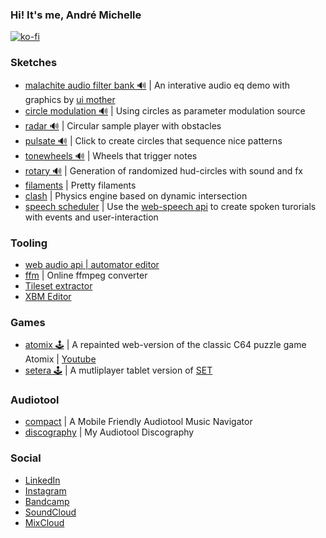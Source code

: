 ### Hi! It's me, André Michelle

[![ko-fi](https://ko-fi.com/img/githubbutton_sm.svg)](https://ko-fi.com/X8X5Y88S3)

### Sketches
* [malachite audio filter bank 🔊](https://github.com/andremichelle/malachite) | An interative audio eq demo with graphics by [ui mother](https://uimother.com/)
* [circle modulation 🔊](https://github.com/andremichelle/circle-modulation) | Using circles as parameter modulation source
* [radar 🔊](https://github.com/andremichelle/radar) | Circular sample player with obstacles
* [pulsate 🔊](https://github.com/andremichelle/pulsate) | Click to create circles that sequence nice patterns
* [tonewheels 🔊](https://github.com/andremichelle/tonewheels) | Wheels that trigger notes
* [rotary 🔊](https://github.com/andremichelle/rotary) | Generation of randomized hud-circles with sound and fx
* [filaments](https://github.com/andremichelle/filaments) | Pretty filaments
* [clash](https://github.com/andremichelle/clash) | Physics engine based on dynamic intersection
* [speech scheduler](https://github.com/andremichelle/speech-scheduler) | Use the [web-speech api](https://developer.mozilla.org/en-US/docs/Web/API/Web_Speech_API) to create spoken turorials with events and user-interaction

### Tooling
* [web audio api | automator editor](https://github.com/andremichelle/web-audio-api-automator)
* [ffm](https://github.com/andremichelle/ffm) | Online ffmpeg converter
* [Tileset extractor](https://github.com/andremichelle/platforms)
* [XBM Editor](https://github.com/andremichelle/xbm-editor)

### Games
* [atomix 🕹](https://github.com/andremichelle/atomix) | A repainted web-version of the classic C64 puzzle game Atomix | [Youtube](https://www.youtube.com/watch?v=Tgn_2__t9_Y)
* [setera 🕹](https://github.com/andremichelle/setara) | A mutliplayer tablet version of [SET](https://en.wikipedia.org/wiki/Set_(card_game))

### Audiotool
* [compact](https://github.com/andremichelle/compact) | A Mobile Friendly Audiotool Music Navigator
* [discography](https://github.com/andremichelle/audiotool) | My Audiotool Discography

### Social
* [LinkedIn](https://www.linkedin.com/in/andremichelle/)
* [Instagram](https://www.instagram.com/ndrmch2l/)
* [Bandcamp](https://andremichelle.bandcamp.com/)
* [SoundCloud](https://soundcloud.com/andremichelle)
* [MixCloud](https://www.mixcloud.com/AndreMichelle/)
